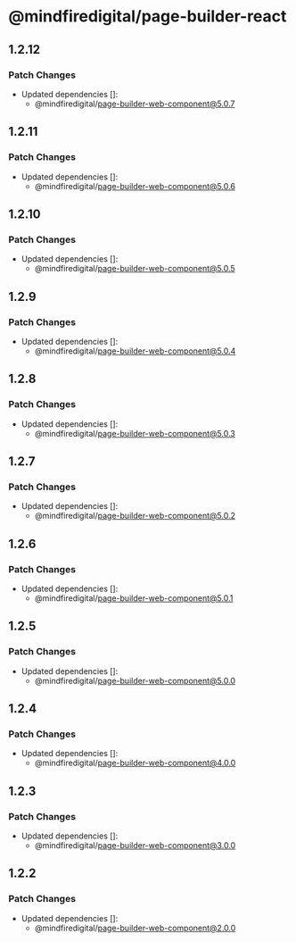 # @mindfiredigital/page-builder-react

## 1.2.12

### Patch Changes

- Updated dependencies []:
  - @mindfiredigital/page-builder-web-component@5.0.7

## 1.2.11

### Patch Changes

- Updated dependencies []:
  - @mindfiredigital/page-builder-web-component@5.0.6

## 1.2.10

### Patch Changes

- Updated dependencies []:
  - @mindfiredigital/page-builder-web-component@5.0.5

## 1.2.9

### Patch Changes

- Updated dependencies []:
  - @mindfiredigital/page-builder-web-component@5.0.4

## 1.2.8

### Patch Changes

- Updated dependencies []:
  - @mindfiredigital/page-builder-web-component@5.0.3

## 1.2.7

### Patch Changes

- Updated dependencies []:
  - @mindfiredigital/page-builder-web-component@5.0.2

## 1.2.6

### Patch Changes

- Updated dependencies []:
  - @mindfiredigital/page-builder-web-component@5.0.1

## 1.2.5

### Patch Changes

- Updated dependencies []:
  - @mindfiredigital/page-builder-web-component@5.0.0

## 1.2.4

### Patch Changes

- Updated dependencies []:
  - @mindfiredigital/page-builder-web-component@4.0.0

## 1.2.3

### Patch Changes

- Updated dependencies []:
  - @mindfiredigital/page-builder-web-component@3.0.0

## 1.2.2

### Patch Changes

- Updated dependencies []:
  - @mindfiredigital/page-builder-web-component@2.0.0
